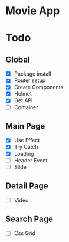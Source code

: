 # Movie App

# Todo

## Global

- [x] Package install
- [x] Router setup
- [x] Create Components
- [x] Helmet
- [x] Get API
- [ ] Container

## Main Page

- [x] Use Effect
- [x] Try Catch
- [x] Loading
- [ ] Header Event
- [ ] Slide

## Detail Page

- [ ] Video

## Search Page

- [ ] Css Grid
